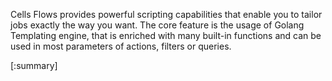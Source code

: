 Cells Flows provides powerful scripting capabilities that enable you to tailor jobs exactly the way you want. The core feature is the usage of Golang Templating engine, that is enriched with many built-in functions and can be used in most parameters of actions, filters or queries. 

[:summary]